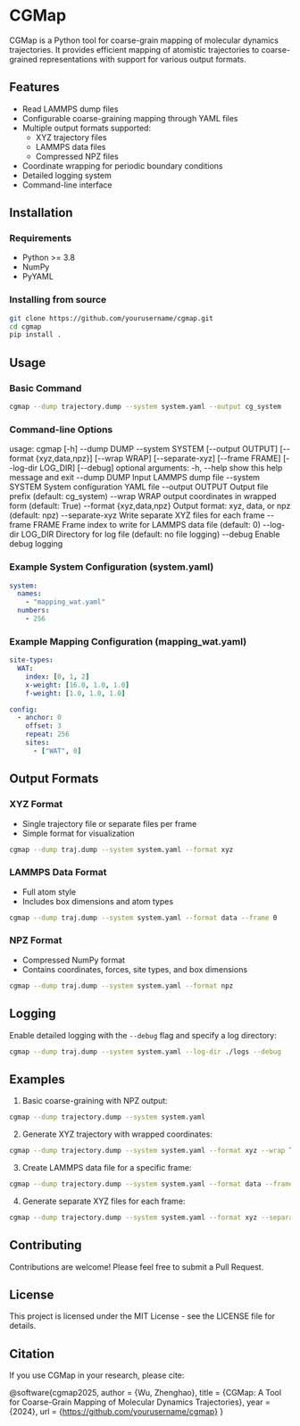 # CGMap

CGMap is a Python tool for coarse-grain mapping of molecular dynamics trajectories. It provides efficient mapping of atomistic trajectories to coarse-grained representations with support for various output formats.

## Features

- Read LAMMPS dump files
- Configurable coarse-graining mapping through YAML files
- Multiple output formats supported:
  - XYZ trajectory files
  - LAMMPS data files
  - Compressed NPZ files
- Coordinate wrapping for periodic boundary conditions
- Detailed logging system
- Command-line interface

## Installation

### Requirements
- Python >= 3.8
- NumPy
- PyYAML

### Installing from source

```bash
git clone https://github.com/yourusername/cgmap.git
cd cgmap
pip install .
```

## Usage

### Basic Command

```bash
cgmap --dump trajectory.dump --system system.yaml --output cg_system
```

### Command-line Options
usage: cgmap [-h] --dump DUMP --system SYSTEM [--output OUTPUT]
[--format {xyz,data,npz}] [--wrap WRAP]
[--separate-xyz] [--frame FRAME]
[--log-dir LOG_DIR] [--debug]
optional arguments:
-h, --help show this help message and exit
--dump DUMP Input LAMMPS dump file
--system SYSTEM System configuration YAML file
--output OUTPUT Output file prefix (default: cg_system)
--wrap WRAP output coordinates in wrapped form (default: True)
--format {xyz,data,npz}
Output format: xyz, data, or npz (default: npz)
--separate-xyz Write separate XYZ files for each frame
--frame FRAME Frame index to write for LAMMPS data file (default: 0)
--log-dir LOG_DIR Directory for log file (default: no file logging)
--debug Enable debug logging

### Example System Configuration (system.yaml)

```yaml
system:
  names:
    - "mapping_wat.yaml"
  numbers:
    - 256
```

### Example Mapping Configuration (mapping_wat.yaml)

```yaml
site-types:
  WAT:
    index: [0, 1, 2]
    x-weight: [16.0, 1.0, 1.0]
    f-weight: [1.0, 1.0, 1.0]

config:
  - anchor: 0
    offset: 3
    repeat: 256
    sites:
      - ["WAT", 0]
```

## Output Formats

### XYZ Format
- Single trajectory file or separate files per frame
- Simple format for visualization
```bash
cgmap --dump traj.dump --system system.yaml --format xyz
```

### LAMMPS Data Format
- Full atom style
- Includes box dimensions and atom types
```bash
cgmap --dump traj.dump --system system.yaml --format data --frame 0
```

### NPZ Format
- Compressed NumPy format
- Contains coordinates, forces, site types, and box dimensions
```bash
cgmap --dump traj.dump --system system.yaml --format npz
```

## Logging

Enable detailed logging with the `--debug` flag and specify a log directory:
```bash
cgmap --dump traj.dump --system system.yaml --log-dir ./logs --debug
```

## Examples

1. Basic coarse-graining with NPZ output:
```bash
cgmap --dump trajectory.dump --system system.yaml
```

2. Generate XYZ trajectory with wrapped coordinates:
```bash
cgmap --dump trajectory.dump --system system.yaml --format xyz --wrap True
```

3. Create LAMMPS data file for a specific frame:
```bash
cgmap --dump trajectory.dump --system system.yaml --format data --frame 10
```

4. Generate separate XYZ files for each frame:
```bash
cgmap --dump trajectory.dump --system system.yaml --format xyz --separate-xyz
```

## Contributing

Contributions are welcome! Please feel free to submit a Pull Request.

## License

This project is licensed under the MIT License - see the LICENSE file for details.

## Citation

If you use CGMap in your research, please cite:

@software{cgmap2025,
  author = {Wu, Zhenghao},
  title = {CGMap: A Tool for Coarse-Grain Mapping of Molecular Dynamics Trajectories},
  year = {2024},
  url = {https://github.com/yourusername/cgmap}
}
